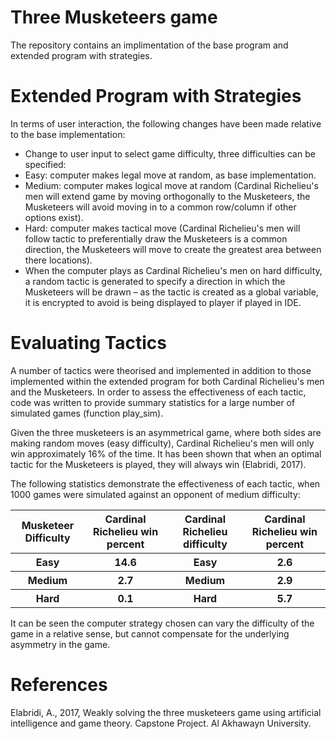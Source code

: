 <html>
    <h1>Three Musketeers game</h1>
    <p>The repository contains an implimentation of the base program and extended program with strategies.</p>
    <h1>Extended Program with Strategies</h1>
    <p>In terms of user interaction, the following changes have been made relative to the base implementation:</p>
    <ul>
      <li> Change to user input to select game difficulty, three difficulties can be specified:</li>
      <li> Easy: computer makes legal move at random, as base implementation.</li>
      <li> Medium: computer makes logical move at random (Cardinal Richelieu's men will extend game by moving orthogonally to the Musketeers, the Musketeers will avoid moving in to a common row/column if other options exist).</li>
      <li>Hard: computer makes tactical move (Cardinal Richelieu's men will follow tactic to preferentially draw the Musketeers is a common direction, the Musketeers will move to create the greatest area between there locations).</li>
      <li>When the computer plays as Cardinal Richelieu's men on hard difficulty, a random tactic is generated to specify a direction in which the Musketeers will be drawn –  as the tactic is created as a global variable, it is encrypted to avoid is being displayed to player if played in IDE.</li>
    </ul>
    <h1>Evaluating Tactics</h1>
    <p>A number of tactics were theorised and implemented in addition to those implemented within the extended program for both Cardinal Richelieu's men and the Musketeers. In order to assess the effectiveness of each tactic, code was written to provide summary statistics for a large number of simulated games (function play_sim).</p>
    <p>Given the three musketeers is an asymmetrical game, where both sides are making random moves (easy difficulty), Cardinal Richelieu's men will only win approximately 16% of the time. It has been shown that when an optimal tactic for the Musketeers is played, they will always win (Elabridi, 2017).</p>
    <p>The following statistics demonstrate the effectiveness of each tactic, when 1000 games were simulated against an opponent of medium difficulty:</p>
    <table>
  <tr>
    <th>Musketeer Difficulty</th>
    <th>Cardinal Richelieu win percent</th> 
    <th>Cardinal Richelieu difficulty</th>
    <th>Cardinal Richelieu win percent</th> 
  </tr>
  <tr>
    <th>Easy</th>
    <th>14.6</th> 
    <th>Easy</th>
    <th>2.6</th> 
  </tr>
  <tr>
    <th>Medium</th>
    <th>2.7</th> 
    <th>Medium</th>
    <th>2.9</th> 
  </tr>
    <tr>
    <th>Hard</th>
    <th>0.1</th> 
    <th>Hard</th>
    <th>5.7</th> 
  </tr>
</table>
    <p>It can be seen the computer strategy chosen can vary the difficulty of the game in a relative sense, but cannot compensate for the underlying asymmetry in the game.</p>
    <h1>References</h1>
    <p>Elabridi, A., 2017, Weakly solving the three musketeers game using artificial intelligence and game theory. Capstone Project. Al Akhawayn University.</p>
 </html>
